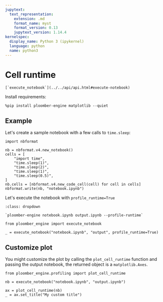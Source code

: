 ```yaml
---
jupytext:
  text_representation:
    extension: .md
    format_name: myst
    format_version: 0.13
    jupytext_version: 1.14.4
kernelspec:
  display_name: Python 3 (ipykernel)
  language: python
  name: python3
---
```


# Cell runtime

```{versionadded} 0.0.18
[`execute_notebook`](../../api/api.html#execute-notebook)
```

Install requirements:

```{code-cell} ipython3
%pip install ploomber-engine matplotlib --quiet
```

## Example

Let's create a sample notebook with a few calls to `time.sleep`:

```{code-cell} ipython3
import nbformat

nb = nbformat.v4.new_notebook()
cells = [
    "import time",
    "time.sleep(1)",
    "time.sleep(2)",
    "time.sleep(1)",
    "time.sleep(0.5)",
]
nb.cells = [nbformat.v4.new_code_cell(cell) for cell in cells]
nbformat.write(nb, "notebook.ipynb")
```

Let's execute the notebook with `profile_runtime=True`

```{admonition} Command-line equivalent
:class: dropdown

`ploomber-engine notebook.ipynb output.ipynb --profile-runtime`
```

```{code-cell} ipython3
from ploomber_engine import execute_notebook

_ = execute_notebook("notebook.ipynb", "output", profile_runtime=True)
```

## Customize plot

You might customize the plot by calling the `plot_cell_runtime` function and passing the output notebook, the returned object is a `matplotlib.Axes`.

```{code-cell} ipython3
from ploomber_engine.profiling import plot_cell_runtime

nb = execute_notebook("notebook.ipynb", "output.ipynb")
```

```{code-cell} ipython3
ax = plot_cell_runtime(nb)
_ = ax.set_title("My custom title")
```
